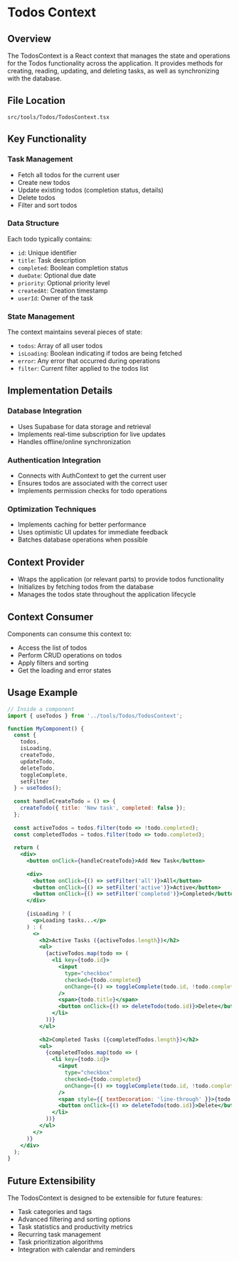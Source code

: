 # Todos Context

## Overview
The TodosContext is a React context that manages the state and operations for the Todos functionality across the application. It provides methods for creating, reading, updating, and deleting tasks, as well as synchronizing with the database.

## File Location
`src/tools/Todos/TodosContext.tsx`

## Key Functionality

### Task Management
- Fetch all todos for the current user
- Create new todos
- Update existing todos (completion status, details)
- Delete todos
- Filter and sort todos

### Data Structure
Each todo typically contains:
- `id`: Unique identifier
- `title`: Task description
- `completed`: Boolean completion status
- `dueDate`: Optional due date
- `priority`: Optional priority level
- `createdAt`: Creation timestamp
- `userId`: Owner of the task

### State Management
The context maintains several pieces of state:
- `todos`: Array of all user todos
- `isLoading`: Boolean indicating if todos are being fetched
- `error`: Any error that occurred during operations
- `filter`: Current filter applied to the todos list

## Implementation Details

### Database Integration
- Uses Supabase for data storage and retrieval
- Implements real-time subscription for live updates
- Handles offline/online synchronization

### Authentication Integration
- Connects with AuthContext to get the current user
- Ensures todos are associated with the correct user
- Implements permission checks for todo operations

### Optimization Techniques
- Implements caching for better performance
- Uses optimistic UI updates for immediate feedback
- Batches database operations when possible

## Context Provider
- Wraps the application (or relevant parts) to provide todos functionality
- Initializes by fetching todos from the database
- Manages the todos state throughout the application lifecycle

## Context Consumer
Components can consume this context to:
- Access the list of todos
- Perform CRUD operations on todos
- Apply filters and sorting
- Get the loading and error states

## Usage Example

```jsx
// Inside a component
import { useTodos } from '../tools/Todos/TodosContext';

function MyComponent() {
  const { 
    todos, 
    isLoading, 
    createTodo, 
    updateTodo, 
    deleteTodo, 
    toggleComplete,
    setFilter
  } = useTodos();
  
  const handleCreateTodo = () => {
    createTodo({ title: 'New task', completed: false });
  };
  
  const activeTodos = todos.filter(todo => !todo.completed);
  const completedTodos = todos.filter(todo => todo.completed);
  
  return (
    <div>
      <button onClick={handleCreateTodo}>Add New Task</button>
      
      <div>
        <button onClick={() => setFilter('all')}>All</button>
        <button onClick={() => setFilter('active')}>Active</button>
        <button onClick={() => setFilter('completed')}>Completed</button>
      </div>
      
      {isLoading ? (
        <p>Loading tasks...</p>
      ) : (
        <>
          <h2>Active Tasks ({activeTodos.length})</h2>
          <ul>
            {activeTodos.map(todo => (
              <li key={todo.id}>
                <input 
                  type="checkbox" 
                  checked={todo.completed} 
                  onChange={() => toggleComplete(todo.id, !todo.completed)} 
                />
                <span>{todo.title}</span>
                <button onClick={() => deleteTodo(todo.id)}>Delete</button>
              </li>
            ))}
          </ul>
          
          <h2>Completed Tasks ({completedTodos.length})</h2>
          <ul>
            {completedTodos.map(todo => (
              <li key={todo.id}>
                <input 
                  type="checkbox" 
                  checked={todo.completed} 
                  onChange={() => toggleComplete(todo.id, !todo.completed)} 
                />
                <span style={{ textDecoration: 'line-through' }}>{todo.title}</span>
                <button onClick={() => deleteTodo(todo.id)}>Delete</button>
              </li>
            ))}
          </ul>
        </>
      )}
    </div>
  );
}
```

## Future Extensibility
The TodosContext is designed to be extensible for future features:
- Task categories and tags
- Advanced filtering and sorting options
- Task statistics and productivity metrics
- Recurring task management
- Task prioritization algorithms
- Integration with calendar and reminders
